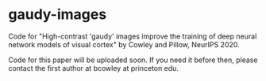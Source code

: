 # gaudy-images
Code for "High-contrast 'gaudy' images improve the training of deep neural network models of visual cortex" by Cowley and Pillow, NeurIPS 2020.

Code for this paper will be uploaded soon.
If you need it before then, please contact the first author at bcowley at princeton edu.
